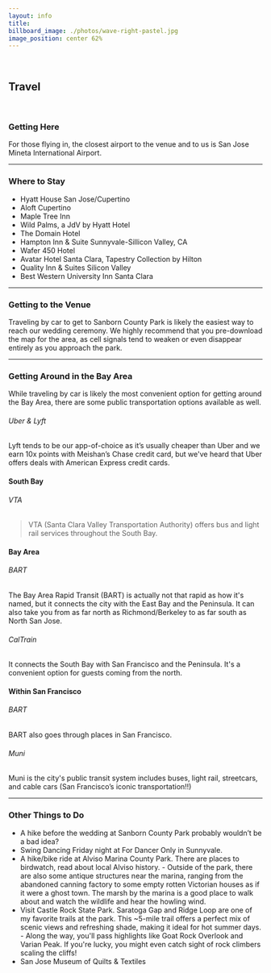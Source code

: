```yaml
---
layout: info
title: 
billboard_image: ./photos/wave-right-pastel.jpg
image_position: center 62%
---
```

<br>

## Travel

<br>

### Getting Here
For those flying in, the closest airport to the venue and to us is San Jose Mineta International Airport.

---

### Where to Stay
- Hyatt House San Jose/Cupertino<br>
- Aloft Cupertino<br>
- Maple Tree Inn<br>
- Wild Palms, a JdV by Hyatt Hotel<br>
- The Domain Hotel<br>
- Hampton Inn & Suite Sunnyvale-Sillicon Valley, CA<br>
- Wafer 450 Hotel<br>
- Avatar Hotel Santa Clara, Tapestry Collection by Hilton<br>
- Quality Inn & Suites Silicon Valley<br>
- Best Western University Inn Santa Clara<br>

---

### Getting to the Venue
Traveling by car to get to Sanborn County Park is likely the easiest way to reach our wedding ceremony. We highly recommend that you pre-download the map for the area, as cell signals tend to weaken or even disappear entirely as you approach the park.

---

### Getting Around in the Bay Area
While traveling by car is likely the most convenient option for getting around the Bay Area, there are some public transportation options available as well.
###### Uber & Lyft
Lyft tends to be our app-of-choice as it’s usually cheaper than Uber and we earn 10x points with Meishan’s Chase credit card, but we've heard that Uber offers deals with American Express credit cards.
#### South Bay
###### VTA
> VTA (Santa Clara Valley Transportation Authority) offers bus and light rail services throughout the South Bay.
#### Bay Area
###### BART
The Bay Area Rapid Transit (BART) is actually not that rapid as how it's named, but it connects the city with the East Bay and the Peninsula. It can also take you from as far north as Richmond/Berkeley to as far south as North San Jose.
###### CalTrain
It connects the South Bay with San Francisco and the Peninsula. It's a convenient option for guests coming from the north.
#### Within San Francisco
###### BART
BART also goes through places in San Francisco.
###### Muni
Muni is the city's public transit system includes buses, light rail, streetcars, and cable cars (San Francisco’s iconic transportation!!)

---

### Other Things to Do
- A hike before the wedding at Sanborn County Park probably wouldn’t be a bad idea?  
- Swing Dancing Friday night at For Dancer Only in Sunnyvale.  
- A hike/bike ride at Alviso Marina County Park. There are places to birdwatch, read about local Alviso history. - Outside of the park, there are also some antique structures near the marina, ranging from the abandoned canning factory to some empty rotten Victorian houses as if it were a ghost town. The marsh by the marina is a good place to walk about and watch the wildlife and hear the howling wind.  
- Visit Castle Rock State Park. Saratoga Gap and Ridge Loop are one of my favorite trails at the park. This ~5-mile trail offers a perfect mix of scenic views and refreshing shade, making it ideal for hot summer days. - Along the way, you'll pass highlights like Goat Rock Overlook and Varian Peak. If you're lucky, you might even catch sight of rock climbers scaling the cliffs!  
- San Jose Museum of Quilts & Textiles  
